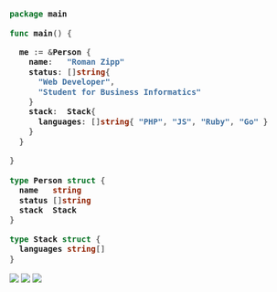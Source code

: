 <h3>
    
```go
​
package main

func main() {

  me := &Person {
    name:   "Roman Zipp"
    status: []string{
      "Web Developer",
      "Student for Business Informatics"
    }
    stack:  Stack{
      languages: []string{ "PHP", "JS", "Ruby", "Go" }
    }
  }

}
​
type Person struct {
  name   string
  status []string
  stack  Stack
}

type Stack struct {
  languages string[]
}

```
</h3>

[![](https://img.shields.io/twitter/follow/romanzipp?label=Twitter&style=social)](https://twitter.com/romanzipp)
[![](https://img.shields.io/github/followers/romanzipp?label=Github&style=social)](https://github.com/romanzipp)
[![](https://img.shields.io/website?label=ich.wtf&up_message=up&url=https%3A%2F%2Fich.wtf)](https://ich.wtf)

